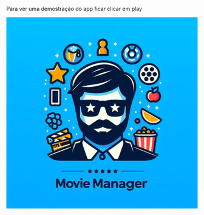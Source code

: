 Para ver uma demostração do app ficar clicar em play

[![asciicast](media/logo.jpeg)](media/MoviesManager.mp4)
